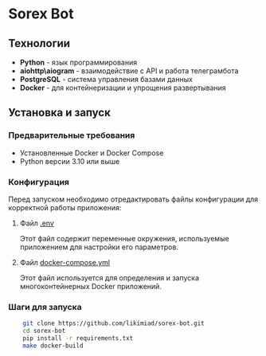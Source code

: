 # Sorex Bot

## Технологии
- **Python** - язык программирования
- **aiohttp\aiogram** - взаимодействие с API и работа телеграмбота
- **PostgreSQL** - система управления базами данных
- **Docker** - для контейнеризации и упрощения развертывания

## Установка и запуск

### Предварительные требования
- Установленные Docker и Docker Compose
- Python версии 3.10 или выше

### Конфигурация

Перед запуском необходимо отредактировать файлы конфигурации для корректной работы приложения:

1. Файл [.env](.env)

    Этот файл содержит переменные окружения, используемые приложением для настройки его параметров.

2. Файл [docker-compose.yml](docker-compose.yml)

   Этот файл используется для определения и запуска многоконтейнерных Docker приложений.

### Шаги для запуска
```bash
    git clone https://github.com/likimiad/sorex-bot.git
    cd sorex-bot
    pip install -r requirements.txt
    make docker-build
```